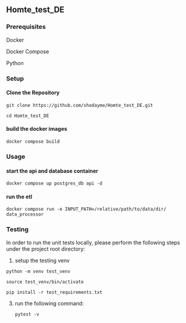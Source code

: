 ## Homte_test_DE

### Prerequisites
Docker

Docker Compose

Python
### Setup
#### Clone the Repository
```git clone https://github.com/shodayme/Homte_test_DE.git```

```cd Homte_test_DE```
#### build the docker images
```docker compose build```

### Usage
#### start the api and database container
```docker compose up postgres_db api -d```
#### run the etl
```docker compose run -e INPUT_PATH=/relative/path/to/data/dir/ data_processor```
### Testing
In order to run the unit tests locally, please perform the following steps under the project root directory:
1. setup the testing venv

```python -m venv test_venv```

```source test_venv/bin/activate```

```pip install -r test_requirements.txt```

3. run the following command:

   ```pytest -v```
   
